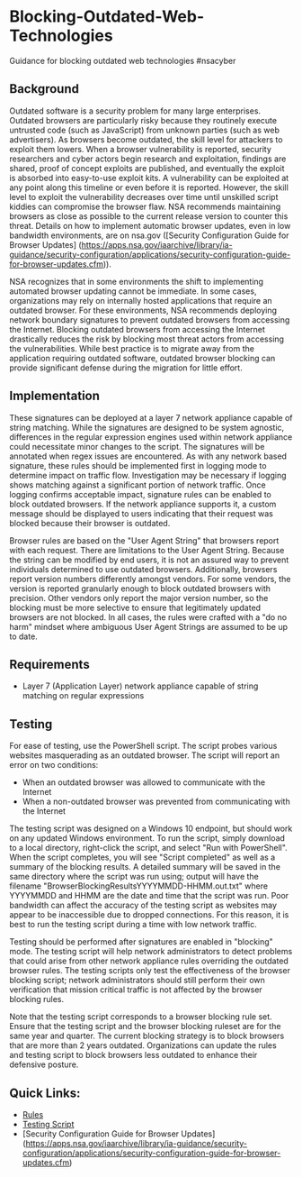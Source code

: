 # Blocking-Outdated-Web-Technologies

Guidance for blocking outdated web technologies #nsacyber


## Background
Outdated software is a security problem for many large enterprises. Outdated browsers are particularly risky because they routinely execute untrusted code (such as JavaScript) from unknown parties (such as web advertisers). As browsers become outdated, the skill level for attackers to exploit them lowers. When a browser vulnerability is reported, security researchers and cyber actors begin research and exploitation, findings are shared, proof of concept exploits are published, and eventually the exploit is absorbed into easy-to-use exploit kits. A vulnerability can be exploited at any point along this timeline or even before it is reported. However, the skill level to exploit the vulnerability decreases over time until unskilled script kiddies can compromise the browser flaw. NSA recommends maintaining browsers as close as possible to the current release version to counter this threat. Details on how to implement automatic browser updates, even in low bandwidth environments, are on nsa.gov ([Security Configuration Guide for Browser Updates] (https://apps.nsa.gov/iaarchive/library/ia-guidance/security-configuration/applications/security-configuration-guide-for-browser-updates.cfm)). 

NSA recognizes that in some environments the shift to implementing automated browser updating cannot be immediate. In some cases, organizations may rely on internally hosted applications that require an outdated browser. For these environments, NSA recommends deploying network boundary signatures to prevent outdated browsers from accessing the Internet. Blocking outdated browsers from accessing the Internet drastically reduces the risk by blocking most threat actors from accessing the vulnerabilities. While best practice is to migrate away from the application requiring outdated software, outdated browser blocking can provide significant defense during the migration for little effort. 


## Implementation
These signatures can be deployed at a layer 7 network appliance capable of string matching. While the signatures are designed to be system agnostic, differences in the regular expression engines used within network appliance could necessitate minor changes to the script. The signatures will be annotated when regex issues are encountered. As with any network based signature, these rules should be implemented first in logging mode to determine impact on traffic flow. Investigation may be necessary if logging shows matching against a significant portion of network traffic. Once logging confirms acceptable impact, signature rules can be enabled to block outdated browsers. If the network appliance supports it, a custom message should be displayed to users indicating that their request was blocked because their browser is outdated. 

Browser rules are based on the "User Agent String" that browsers report with each request. There are limitations to the User Agent String. Because the string can be modified by end users, it is not an assured way to prevent individuals determined to use outdated browsers. Additionally, browsers report version numbers differently amongst vendors. For some vendors, the version is reported granularly enough to block outdated browsers with precision. Other vendors only report the major version number, so the blocking must be more selective to ensure that legitimately updated browsers are not blocked. In all cases, the rules were crafted with a "do no harm" mindset where ambiguous User Agent Strings are assumed to be up to date.

## Requirements
* Layer 7 (Application Layer) network appliance capable of string matching on regular expressions


## Testing
For ease of testing, use the PowerShell script. The script probes various websites masquerading as an outdated browser. The script will report an error on two conditions:
* When an outdated browser was allowed to communicate with the Internet
* When a non-outdated browser was prevented from communicating with the Internet

The testing script was designed on a Windows 10 endpoint, but should work on any updated Windows environment. To run the script, simply download to a local directory, right-click the script, and select "Run with PowerShell". When the script completes, you will see "Script completed" as well as a summary of the blocking results. A detailed summary will be saved in the same directory where the script was run using; output will have the filename "BrowserBlockingResultsYYYYMMDD-HHMM.out.txt" where YYYYMMDD and HHMM are the date and time that the script was run. Poor bandwidth can affect the accuracy of the testing script as websites may appear to be inaccessible due to dropped connections. For this reason, it is best to run the testing script during a time with low network traffic. 

Testing should be performed after signatures are enabled in "blocking" mode. The testing script will help network administrators to detect problems that could arise from other network appliance rules overriding the outdated browser rules. The testing scripts only test the effectiveness of the browser blocking script; network administrators should still perform their own verification that mission critical traffic is not affected by the browser blocking rules. 

Note that the testing script corresponds to a browser blocking rule set. Ensure that the testing script and the browser blocking ruleset are for the same year and quarter. The current blocking strategy is to block browsers that are more than 2 years outdated. Organizations can update the rules and testing script to block browsers less outdated to enhance their defensive posture. 

## Quick Links:
* [Rules](https://github.com/nsacyber/Blocking-Outdated-Web-Technologies/RULES_browser_blocking_2019Q2.txt)
* [Testing Script](https://github.com/nsacyber/Blocking-Outdated-Web-Technologies/TESTING_SCRIPT_browser_blocking_2019Q2.ps1)
* [Security Configuration Guide for Browser Updates] (https://apps.nsa.gov/iaarchive/library/ia-guidance/security-configuration/applications/security-configuration-guide-for-browser-updates.cfm)
